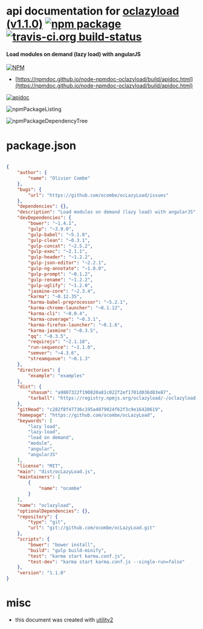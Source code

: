 # api documentation for  [oclazyload (v1.1.0)](https://github.com/ocombe/ocLazyLoad)  [![npm package](https://img.shields.io/npm/v/npmdoc-oclazyload.svg?style=flat-square)](https://www.npmjs.org/package/npmdoc-oclazyload) [![travis-ci.org build-status](https://api.travis-ci.org/npmdoc/node-npmdoc-oclazyload.svg)](https://travis-ci.org/npmdoc/node-npmdoc-oclazyload)
#### Load modules on demand (lazy load) with angularJS

[![NPM](https://nodei.co/npm/oclazyload.png?downloads=true&downloadRank=true&stars=true)](https://www.npmjs.com/package/oclazyload)

- [https://npmdoc.github.io/node-npmdoc-oclazyload/build/apidoc.html](https://npmdoc.github.io/node-npmdoc-oclazyload/build/apidoc.html)

[![apidoc](https://npmdoc.github.io/node-npmdoc-oclazyload/build/screenCapture.buildCi.browser.%252Ftmp%252Fbuild%252Fapidoc.html.png)](https://npmdoc.github.io/node-npmdoc-oclazyload/build/apidoc.html)

![npmPackageListing](https://npmdoc.github.io/node-npmdoc-oclazyload/build/screenCapture.npmPackageListing.svg)

![npmPackageDependencyTree](https://npmdoc.github.io/node-npmdoc-oclazyload/build/screenCapture.npmPackageDependencyTree.svg)



# package.json

```json

{
    "author": {
        "name": "Olivier Combe"
    },
    "bugs": {
        "url": "https://github.com/ocombe/ocLazyLoad/issues"
    },
    "dependencies": {},
    "description": "Load modules on demand (lazy load) with angularJS",
    "devDependencies": {
        "bower": "~1.4.1",
        "gulp": "~3.9.0",
        "gulp-babel": "~5.1.0",
        "gulp-clean": "~0.3.1",
        "gulp-concat": "~2.5.2",
        "gulp-exec": "~2.1.1",
        "gulp-header": "~1.2.2",
        "gulp-json-editor": "~2.2.1",
        "gulp-ng-annotate": "~1.0.0",
        "gulp-prompt": "~0.1.2",
        "gulp-rename": "~1.2.2",
        "gulp-uglify": "~1.2.0",
        "jasmine-core": "~2.3.4",
        "karma": "~0.12.35",
        "karma-babel-preprocessor": "~5.2.1",
        "karma-chrome-launcher": "~0.1.12",
        "karma-cli": "~0.0.4",
        "karma-coverage": "~0.3.1",
        "karma-firefox-launcher": "~0.1.6",
        "karma-jasmine": "~0.3.5",
        "qq": "~0.3.5",
        "requirejs": "~2.1.18",
        "run-sequence": "~1.1.0",
        "semver": "~4.3.6",
        "streamqueue": "~0.1.3"
    },
    "directories": {
        "example": "examples"
    },
    "dist": {
        "shasum": "a9807322f190820a81c022f2ef1701d036d83e87",
        "tarball": "https://registry.npmjs.org/oclazyload/-/oclazyload-1.1.0.tgz"
    },
    "gitHead": "c282f8f47736c195a4079024f62f3c9e16420619",
    "homepage": "https://github.com/ocombe/ocLazyLoad",
    "keywords": [
        "lazy load",
        "lazy-load",
        "load on demand",
        "module",
        "angular",
        "angularJS"
    ],
    "license": "MIT",
    "main": "dist/ocLazyLoad.js",
    "maintainers": [
        {
            "name": "ocombe"
        }
    ],
    "name": "oclazyload",
    "optionalDependencies": {},
    "repository": {
        "type": "git",
        "url": "git://github.com/ocombe/ocLazyLoad.git"
    },
    "scripts": {
        "bower": "bower install",
        "build": "gulp build-minify",
        "test": "karma start karma.conf.js",
        "test-dev": "karma start karma.conf.js --single-run=false"
    },
    "version": "1.1.0"
}
```



# misc
- this document was created with [utility2](https://github.com/kaizhu256/node-utility2)

